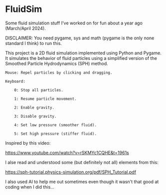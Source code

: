 # FluidSim
Some fluid simulation stuff I've worked on for fun about a year ago (March/April 2024). 

DISCLAIMER: You need pygame, sys and math (pygame is the only none standard I think) to run this.

This project is a 2D fluid simulation implemented using Python and Pygame. It simulates the behavior of fluid particles using a simplified version of the Smoothed Particle Hydrodynamics (SPH) method. 

    Mouse: Repel particles by clicking and dragging.

    Keyboard:

        0: Stop all particles.

        1: Resume particle movement.

        2: Enable gravity.

        3: Disable gravity.

        4: Set low pressure (smoother fluid).

        5: Set high pressure (stiffer fluid).

Inspired by this video:

https://www.youtube.com/watch?v=rSKMYc1CQHE&t=1961s

I alse read and understood some (but definitely not all) elements from this:

https://sph-tutorial.physics-simulation.org/pdf/SPH_Tutorial.pdf

I also used AI to help me out sometimes even though it wasn't that good at coding when I did this... 

